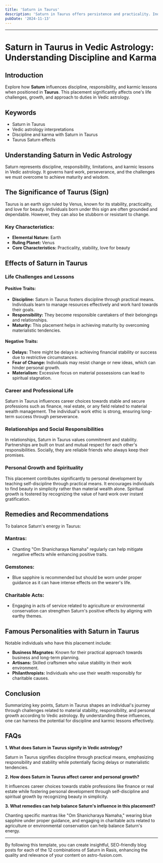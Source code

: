 ```yaml
---
title: 'Saturn in Taurus'
description: 'Saturn in Taurus offers persistence and practicality. Individuals are hardworking, value stability, and are focused on building long-term security, but may resist change.'
pubDate: '2024-11-13'
---
```


---

# Saturn in Taurus in Vedic Astrology: Understanding Discipline and Karma

## Introduction

Explore how **Saturn** influences discipline, responsibility, and karmic lessons when positioned in **Taurus**. This placement significantly affects one's life challenges, growth, and approach to duties in Vedic astrology.

## Keywords

- Saturn in Taurus
- Vedic astrology interpretations
- Discipline and karma with Saturn in Taurus
- Taurus Saturn effects

## Understanding Saturn in Vedic Astrology

Saturn represents discipline, responsibility, limitations, and karmic lessons in Vedic astrology. It governs hard work, perseverance, and the challenges we must overcome to achieve maturity and wisdom.

## The Significance of Taurus (Sign)

Taurus is an earth sign ruled by Venus, known for its stability, practicality, and love for beauty. Individuals born under this sign are often grounded and dependable. However, they can also be stubborn or resistant to change.

### Key Characteristics:
- **Elemental Nature:** Earth
- **Ruling Planet:** Venus
- **Core Characteristics:** Practicality, stability, love for beauty

## Effects of Saturn in Taurus

### Life Challenges and Lessons

#### Positive Traits:
- **Discipline:** Saturn in Taurus fosters discipline through practical means. Individuals learn to manage resources effectively and work hard towards their goals.
- **Responsibility:** They become responsible caretakers of their belongings and relationships.
- **Maturity:** This placement helps in achieving maturity by overcoming materialistic tendencies.

#### Negative Traits:
- **Delays:** There might be delays in achieving financial stability or success due to restrictive circumstances.
- **Fear of Change:** Individuals may resist change or new ideas, which can hinder personal growth.
- **Materialism:** Excessive focus on material possessions can lead to spiritual stagnation.

### Career and Professional Life

Saturn in Taurus influences career choices towards stable and secure professions such as finance, real estate, or any field related to material wealth management. The individual's work ethic is strong, ensuring long-term success through perseverance.

### Relationships and Social Responsibilities

In relationships, Saturn in Taurus values commitment and stability. Partnerships are built on trust and mutual respect for each other's responsibilities. Socially, they are reliable friends who always keep their promises.

### Personal Growth and Spirituality

This placement contributes significantly to personal development by teaching self-discipline through practical means. It encourages individuals to find beauty in simplicity rather than material wealth alone. Spiritual growth is fostered by recognizing the value of hard work over instant gratification.

## Remedies and Recommendations

To balance Saturn's energy in Taurus:

### Mantras:
- Chanting "Om Shanicharaya Namaha" regularly can help mitigate negative effects while enhancing positive traits.

### Gemstones:
- Blue sapphire is recommended but should be worn under proper guidance as it can have intense effects on the wearer's life.

### Charitable Acts:
- Engaging in acts of service related to agriculture or environmental conservation can strengthen Saturn's positive effects by aligning with earthy themes.

## Famous Personalities with Saturn in Taurus

Notable individuals who have this placement include:

- **Business Magnates:** Known for their practical approach towards business and long-term planning.
- **Artisans:** Skilled craftsmen who value stability in their work environment.
- **Philanthropists:** Individuals who use their wealth responsibly for charitable causes.

## Conclusion

Summarizing key points, Saturn in Taurus shapes an individual's journey through challenges related to material stability, responsibility, and personal growth according to Vedic astrology. By understanding these influences, one can harness the potential for discipline and karmic lessons effectively.

## FAQs

**1. What does Saturn in Taurus signify in Vedic astrology?**

Saturn in Taurus signifies discipline through practical means, emphasizing responsibility and stability while potentially facing delays or materialistic tendencies.

**2. How does Saturn in Taurus affect career and personal growth?**

It influences career choices towards stable professions like finance or real estate while fostering personal development through self-discipline and spiritual growth by recognizing beauty in simplicity.

**3. What remedies can help balance Saturn's influence in this placement?**

Chanting specific mantras like "Om Shanicharaya Namaha," wearing blue sapphire under proper guidance, and engaging in charitable acts related to agriculture or environmental conservation can help balance Saturn's energy.

---

By following this template, you can create insightful, SEO-friendly blog posts for each of the 12 combinations of Saturn in Rasis, enhancing the quality and relevance of your content on astro-fusion.com.